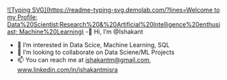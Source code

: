 [![Typing SVG](https://readme-typing-svg.demolab.com/?lines=Welcome to my Profile; Data%20Scientist;Research%20&%20Artificial%20Intelligence%20enthusiast; Machine%20Learning)](https://git.io/typing-svg) 
-👋 Hi, I’m @Ishakant
- 👀 I’m interested in Data Scice, Machine Learning, SQL
- 💞️ I’m looking to collaborate on Data Sciene/ML Projects
- 📫 You can reach me at ishakantm@gmail.com, www.linkedin.com/in/ishakantmisra

<!---
Ishakant/Ishakant is a ✨ special ✨ repository because its `README.md` (this file) appears on your GitHub profile.
You can click the Preview link to take a look at your changes.
--->
